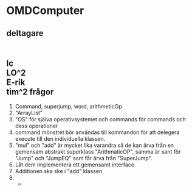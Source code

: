 OMDComputer
===========
deltagare
-----
<br/> Ic
<br/> LO^2
<br/> E-rik
<br/> tim^2
frågor
------
1. Command, superjump, word, arithmeticOp
2. "ArrayList"
3. "OS" för själva operativsystemet och commands för commands och dess operationer
4. command mönstret bör användas till kommandon för att delegera execute till den individuella klassen.
5. "mul" och "add" är mycket lika varandra så de kan ärva från en gemensam abstrakt superklass "ArithmaticOP", samma är sant för "Jump" och "JumpEQ" som får ärva från "SuperJump".
6. Låt dem implementera ett gemensamt interface.
7. Additionen ska ske i "add" klassen.
8. -

